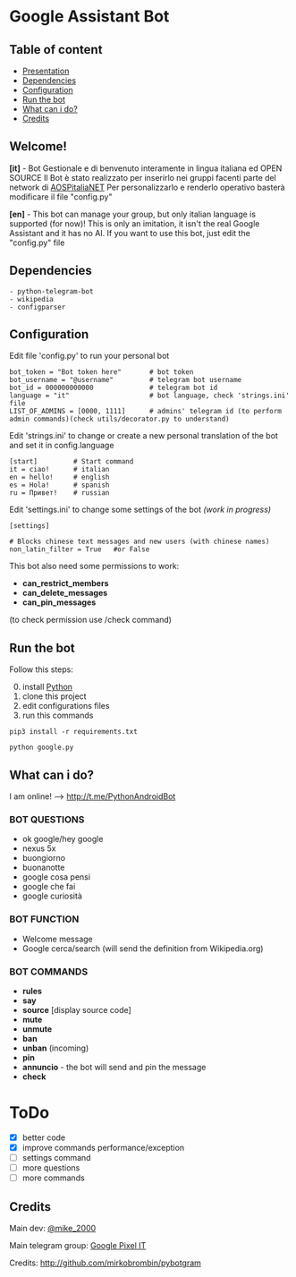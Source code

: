 # Google Assistant Bot

## Table of content
- [Presentation](https://github.com/mik3sw/GoogleAssistantBot#Welcome)
- [Dependencies](https://github.com/mik3sw/GoogleAssistantBot#Dependencies)
- [Configuration](https://github.com/mik3sw/GoogleAssistantBot#Configuration)
- [Run the bot](https://github.com/mik3sw/GoogleAssistantBot#Run-the-bot)
- [What can i do?](https://github.com/mik3sw/GoogleAssistantBot#What-can-i-do)
- [Credits](https://github.com/mik3sw/GoogleAssistantBot#Credits)

## Welcome!

**[it]** - 
Bot Gestionale e di benvenuto interamente in lingua italiana ed OPEN SOURCE
Il Bot è stato realizzato per inserirlo nei gruppi facenti parte del network di [AOSPitaliaNET](https://t.me/aospitaliaNET)
Per personalizzarlo e renderlo operativo basterà modificare il file "config.py"

**[en]** - 
This bot can manage your group, but only italian language is supported (for now)!
This is only an imitation, it isn't the real Google Assistant and it has no AI.
If you want to use this bot, just edit the "config.py" file


## Dependencies
```
- python-telegram-bot
- wikipedia
- configparser
```

## Configuration

Edit file 'config.py' to run your personal bot
```
bot_token = "Bot token here"       # bot token
bot_username = "@username"         # telegram bot username
bot_id = 000000000000              # telegram bot id
language = "it"                    # bot language, check 'strings.ini' file
LIST_OF_ADMINS = [0000, 1111]      # admins' telegram id (to perform admin commands)(check utils/decorator.py to understand)
```

Edit 'strings.ini' to change or create a new personal translation of the bot and set it in config.language
```
[start]         # Start command
it = ciao!      # italian
en = hello!     # english
es = Hola!      # spanish
ru = Привет!    # russian
```

Edit 'settings.ini' to change some settings of the bot *(work in progress)*
```
[settings]

# Blocks chinese text messages and new users (with chinese names)
non_latin_filter = True   #or False
```

This bot also need some permissions to work:
- **can_restrict_members**
- **can_delete_messages**
- **can_pin_messages**

(to check permission use /check command)

## Run the bot

Follow this steps:

0) install [Python](www.python.org)
1) clone this project
2) edit configurations files
3) run this commands
```
pip3 install -r requirements.txt

python google.py

```

## What can i do?
I am online! --> http://t.me/PythonAndroidBot

### BOT QUESTIONS

- ok google/hey google
- nexus 5x
- buongiorno
- buonanotte
- google cosa pensi
- google che fai
- google curiosità


### BOT FUNCTION

- Welcome message
- Google cerca/search <something> (will send the definition from Wikipedia.org)


### BOT COMMANDS

- **rules** 
- **say** <text here>
- **source** [display source code]
- **mute**
- **unmute**
- **ban**
- **unban** (incoming)
- **pin**
- **annuncio** <text here> - the bot will send and pin the message
- **check**

# ToDo

- [x] better code
- [x] improve commands performance/exception
- [ ] settings command
- [ ] more questions
- [ ] more commands

## Credits

Main dev: [@mike_2000](https://t.me/mike_2000)

Main telegram group: [Google Pixel IT](https://t.me/googlepixelit)

Credits: http://github.com/mirkobrombin/pybotgram
